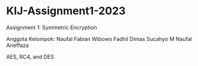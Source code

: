 # KIJ-Assignment1-2023
Assignment 1: Symmetric Encryption

Anggota Kelompok:
Naufal Fabian Wibowo
Fadhil Dimas Sucahyo
M Naufal Arieffaza

AES, RC4, and DES
